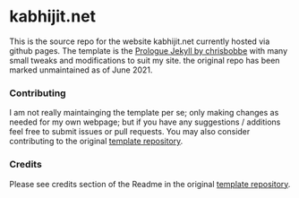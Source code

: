 # kabhijit.net

This is the source repo for the website kabhijit.net currently hosted via github pages.
The template is the [Prologue Jekyll by chrisbobbe](https://github.com/chrisbobbe/jekyll-theme-prologue) with many small tweaks and modifications to suit my site. the original repo has been marked unmaintained as of June 2021.

### Contributing

I am not really maintainging the template per se; only making changes as needed for my own webpage; but if you have any suggestions / additions feel free to submit issues or pull requests. You may also consider contributing to the original [template repository](https://github.com/chrisbobbe/jekyll-theme-prologue).

### Credits
Please see credits section of the Readme in the original [template repository](https://github.com/chrisbobbe/jekyll-theme-prologue).
